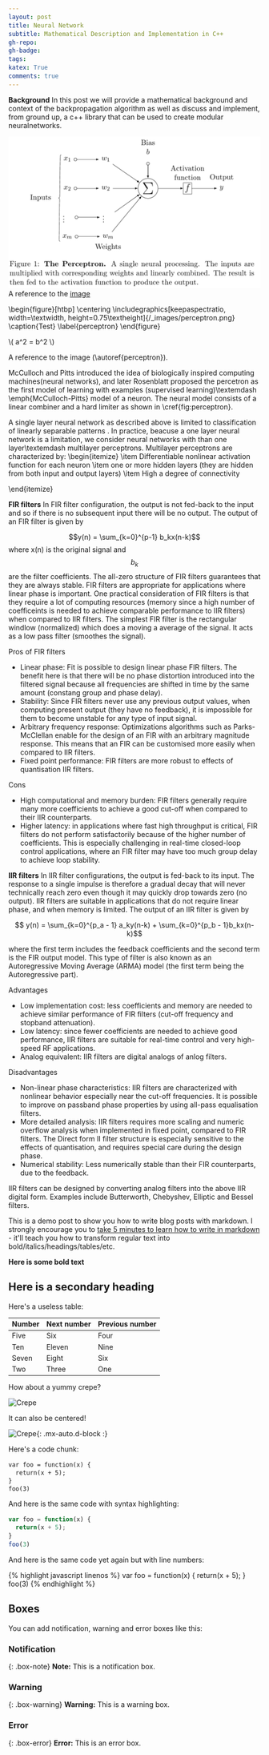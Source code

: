 ```yaml
---
layout: post
title: Neural Network
subtitle: Mathematical Description and Implementation in C++ 
gh-repo: 
gh-badge: 
tags: 
katex: True
comments: true
---
```


**Background**
In this post we will provide a mathematical background and context of the backpropagation algorithm as well as discuss and implement, from ground up, a c++ library that can be used to create modular neuralnetworks.

[image]:/_images/perceptron.png
![The perceptron][image]
A reference to the [image](#image)

\begin{figure}[htbp]
\centering
\includegraphics[keepaspectratio, width=\textwidth,  height=0.75\textheight]{/_images/perceptron.png}
\caption{Test}
\label{perceptron}
\end{figure}

\\( a^2 = b^2 \\)

A reference to the image (\autoref{perceptron}).

McCulloch and Pitts introduced the idea of biologically inspired computing machines(neural networks), and later Rosenblatt proposed the percetron as the first model of learning with examples (supervised learning)\textemdash \emph{McCulloch-Pitts} model of a neuron. 
The neural model consists of a linear combiner and a hard limiter as shown in \cref{fig:perceptron}.

A single layer neural network as described above is limited to classification of linearly separable patterns . In practice, beacuse a one layer neural network is a limitation, we consider neural networks with than one layer\textemdash multilayer perceptrons.
Multilayer perceptrons are characterized by:
\begin{itemize}
\item Differentiable nonlinear activation function for each neuron
\item one or more hidden layers (they are hidden from both input and output layers)
\item High a degree of connectivity
  
\end{itemize}


**FIR filters**
In FIR filter configuration, the output is not fed-back to the input and so if there is no subsequent input there will be no output. The output of an FIR filter is given by
 
 $$y(n) = \sum_{k=0}^{p-1} b_kx(n-k)$$
 where x(n) is the original signal and $$b_k$$ are the filter coefficients. The all-zero structure of FIR filters guarantees that they are always stable. FIR filters are appropriate for applications where linear phase is important.  One practical consideration of FIR filters is that they require a lot of computing resources (memory since a high number of coefficeints is needed to achieve comparable performance to IIR filters) when compared to IIR filters. The simplest FIR filter is the rectangular windlow (normalized) which does a moving a average of the signal. It acts as a low pass filter (smoothes the signal).  

Pros of FIR filters

*    Linear phase: Fit is possible to design linear phase FIR filters. The benefit here is that there will be no phase distortion introduced into the filtered signal because all frequencies are shifted in time by the same amount (constang group and phase delay).    
*    Stability: Since FIR filters never use any previous output values, when computing present output (they have no feedback), it is impossible for them to become unstable for any type of input signal. 
*    Arbitrary frequency response: Optimizations algorithms such as Parks-McClellan enable for the design of an FIR with an arbitrary magnitude response. This means that an FIR can be customised more easily when compared to IIR filters.
*    Fixed point performance: FIR filters are more robust to effects of quantisation IIR filters.

Cons

*    High computational and memory burden: FIR filters generally require many more coefficients to achieve a good cut-off when compared to their IIR counterparts. 
*    Higher latency: in applications where fast high throughput is critical, FIR filters do not perform satisfactorily because of the higher number of coefficients. This is especially challenging in real-time closed-loop control applications, where an FIR filter may have too much group delay to achieve loop stability.

**IIR filters**
In IIR filter configurations, the output is fed-back to its input. The response to a single impulse is therefore a gradual decay that will never technically reach zero even though it may quickly drop towards zero (no output). IIR filters are suitable in applications that do not require linear phase, and when memory is limited. 
The output of an IIR filter is given by 

$$ y(n) = \sum_{k=0}^{p_a - 1} a_ky(n-k) + \sum_{k=0}^{p_b - 1}b_kx(n-k)$$

where the first term includes the feedback coefficients and the second term is the FIR output model. This type of filter is also known as an Autoregressive Moving Average (ARMA) model (the first term being the Autoregressive part). 


Advantages

*    Low implementation cost: less coefficients and memory are needed to achieve similar performance of FIR filters (cut-off frequency and stopband attenuation).
*    Low latency: since fewer coefficients are needed to achieve good performance, IIR filters are suitable for real-time control and very high-speed RF applications.
*    Analog equivalent: IIR filters are digital analogs of anlog filters.

Disadvantages

*    Non-linear phase characteristics: IIR filters are characterized with nonlinear behavior especially near the cut-off frequencies. It is possible to improve on passband phase properties by using all-pass equalisation filters.
*    More detailed analysis: IIR filters requires more scaling and numeric overflow analysis when implemented in fixed point, compared to FIR filters. The Direct form II filter structure is especially sensitive to the effects of quantisation, and requires special care during the design phase.
*    Numerical stability: Less numerically stable than their FIR counterparts, due to the feedback.


IIR filters can be designed by converting analog filters into the above IIR digital form. Examples include Butterworth, Chebyshev, Elliptic and Bessel filters.



This is a demo post to show you how to write blog posts with markdown.  I strongly encourage you to [take 5 minutes to learn how to write in markdown](https://markdowntutorial.com/) - it'll teach you how to transform regular text into bold/italics/headings/tables/etc.

**Here is some bold text**

## Here is a secondary heading

Here's a useless table:

| Number | Next number | Previous number |
| :------ |:--- | :--- |
| Five | Six | Four |
| Ten | Eleven | Nine |
| Seven | Eight | Six |
| Two | Three | One |


How about a yummy crepe?

![Crepe](https://s3-media3.fl.yelpcdn.com/bphoto/cQ1Yoa75m2yUFFbY2xwuqw/348s.jpg)

It can also be centered!

![Crepe](https://s3-media3.fl.yelpcdn.com/bphoto/cQ1Yoa75m2yUFFbY2xwuqw/348s.jpg){: .mx-auto.d-block :}

Here's a code chunk:

~~~
var foo = function(x) {
  return(x + 5);
}
foo(3)
~~~

And here is the same code with syntax highlighting:

```javascript
var foo = function(x) {
  return(x + 5);
}
foo(3)
```

And here is the same code yet again but with line numbers:

{% highlight javascript linenos %}
var foo = function(x) {
  return(x + 5);
}
foo(3)
{% endhighlight %}

## Boxes
You can add notification, warning and error boxes like this:

### Notification

{: .box-note}
**Note:** This is a notification box.

### Warning

{: .box-warning}
**Warning:** This is a warning box.

### Error

{: .box-error}
**Error:** This is an error box.
